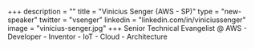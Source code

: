 +++
description = ""
title = "Vinicius Senger (AWS - SP)"
type = "new-speaker"
twitter = "vsenger"
linkedin = "linkedin.com/in/viniciussenger"
image = "vinicius-senger.jpg"
+++
Senior Technical Evangelist @ AWS - Developer - Inventor - IoT - Cloud - Architecture